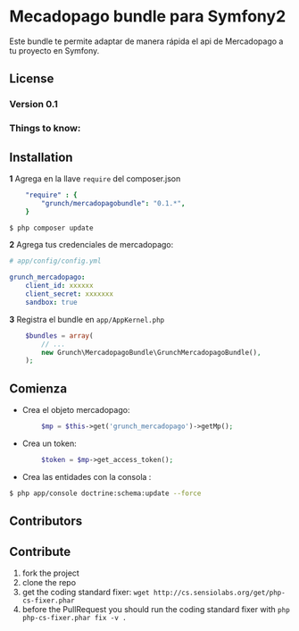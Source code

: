 Mecadopago bundle para Symfony2
============

Este bundle te permite adaptar de manera rápida el api de Mercadopago a tu proyecto en Symfony.

## License

### Version 0.1

### Things to know:

## Installation

**1**  Agrega en la llave `require` del composer.json

``` yml
    "require" : {
        "grunch/mercadopagobundle": "0.1.*",
    }
``` 

``` bash
$ php composer update 
```
**2** Agrega tus credenciales de mercadopago:

``` yaml
# app/config/config.yml

grunch_mercadopago:
    client_id: xxxxxx
    client_secret: xxxxxxx
    sandbox: true
```

**3** Registra el bundle en ``app/AppKernel.php``

``` php
    $bundles = array(
        // ...
        new Grunch\MercadopagoBundle\GrunchMercadopagoBundle(),
    );
```

## Comienza

- Crea el objeto mercadopago:

``` php
		$mp = $this->get('grunch_mercadopago')->getMp();
```
- Crea un token:

``` php
		$token = $mp->get_access_token();
```
- Crea las entidades con la consola :

``` bash
$ php app/console doctrine:schema:update --force
```
## Contributors

## Contribute

1. fork the project
2. clone the repo
3. get the coding standard fixer: `wget http://cs.sensiolabs.org/get/php-cs-fixer.phar`
4. before the PullRequest you should run the coding standard fixer with `php php-cs-fixer.phar fix -v .`


